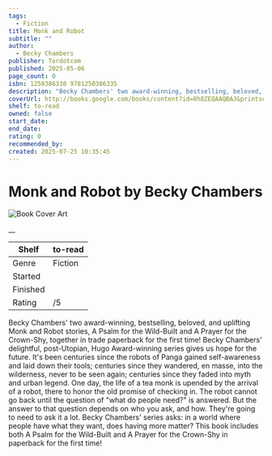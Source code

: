```yaml
---
tags:
  - Fiction
title: Monk and Robot
subtitle: ""
author:
  - Becky Chambers
publisher: Tordotcom
published: 2025-05-06
page_count: 0
isbn: 1250386330 9781250386335
description: "Becky Chambers' two award-winning, bestselling, beloved, and uplifting Monk and Robot stories, A Psalm for the Wild-Built and A Prayer for the Crown-Shy, together in trade paperback for the first time! Becky Chambers' delightful, post-Utopian, Hugo Award-winning series gives us hope for the future. It's been centuries since the robots of Panga gained self-awareness and laid down their tools; centuries since they wandered, en masse, into the wilderness, never to be seen again; centuries since they faded into myth and urban legend. One day, the life of a tea monk is upended by the arrival of a robot, there to honor the old promise of checking in. The robot cannot go back until the question of \"what do people need?\" is answered. But the answer to that question depends on who you ask, and how. They're going to need to ask it a lot. Becky Chambers' series asks: in a world where people have what they want, does having more matter? This book includes both A Psalm for the Wild-Built and A Prayer for the Crown-Shy in paperback for the first time!"
coverUrl: http://books.google.com/books/content?id=8h8ZEQAAQBAJ&printsec=frontcover&img=1&zoom=1&source=gbs_api
shelf: to-read
owned: false
start_date: 
end_date: 
rating: 0
recommended_by: 
created: 2025-07-25 10:35:45
---
```


# Monk and Robot by Becky Chambers

![Book Cover Art](http://books.google.com/books/content?id=8h8ZEQAAQBAJ&printsec=frontcover&img=1&zoom=1&source=gbs_api)



__

| Shelf | to-read |
| --- | --- |
| Genre | Fiction |
| Started |  |
| Finished |  |
| Rating | /5 |

Becky Chambers' two award-winning, bestselling, beloved, and uplifting Monk and Robot stories, A Psalm for the Wild-Built and A Prayer for the Crown-Shy, together in trade paperback for the first time! Becky Chambers' delightful, post-Utopian, Hugo Award-winning series gives us hope for the future. It's been centuries since the robots of Panga gained self-awareness and laid down their tools; centuries since they wandered, en masse, into the wilderness, never to be seen again; centuries since they faded into myth and urban legend. One day, the life of a tea monk is upended by the arrival of a robot, there to honor the old promise of checking in. The robot cannot go back until the question of "what do people need?" is answered. But the answer to that question depends on who you ask, and how. They're going to need to ask it a lot. Becky Chambers' series asks: in a world where people have what they want, does having more matter? This book includes both A Psalm for the Wild-Built and A Prayer for the Crown-Shy in paperback for the first time!